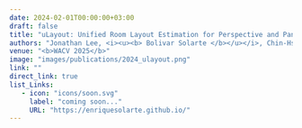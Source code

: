 ```yaml
---
date: 2024-02-01T00:00:00+03:00
draft: false
title: "uLayout: Unified Room Layout Estimation for Perspective and Panoramic Images"
authors: "Jonathan Lee, <i><u><b> Bolivar Solarte </b></u></i>, Chin-Hsuan Wu, Jin-Cheng Jhang, Yi-Hsuan Tsai, and Min Sun."
venue: "<b>WACV 2025</b>"
image: "images/publications/2024_ulayout.png"
link: ""
direct_link: true
list_Links:
   - icon: "icons/soon.svg"
     label: "coming soon..."
     URL: "https://enriquesolarte.github.io/"
---
```

